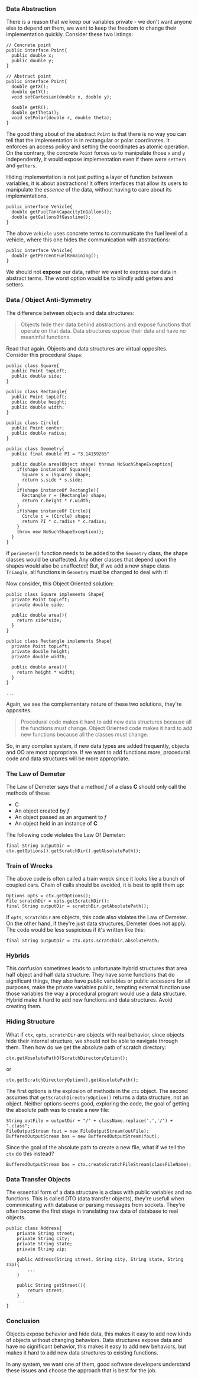 ### Data Abstraction
There is a reason that we keep our variables private - we don't want anyone else to depend on them, we want to keep the freedom to change their implementation quickly.
Consider these two listings:
```
// Concrete point
public interface Point{
  public double x;
  public double y;
}
```
```
// Abstract point
public interface Point{
  double getX();
  double getY();
  void setCartesian(double x, double y);
  
  double getR();
  double getTheta();
  void setPolar(double r, double theta);
}
```
The good thing about of the abstract `Point` is that there is no way you can tell that the implementation is in rectangular or polar coordinates. It enforces an access policy and setting the coordinates as atomic operation.    
On the contrary, the concrete `Point` forces us to manipulate those `x` and `y` independently, it would expose implementation even if there were `setters` and `getters`.     

Hiding implementation is not just putting a layer of function between variables, it is about abstractions! It offers interfaces that allow its users to manipulate the *essence* of the data, without having to care about its implementations.    
```
public interface Vehicle{
  double getFuelTankCapacityInGallons();
  double getGallonsOfGasoline();
}
```
The above `Vehicle` uses concrete terms to communicate the fuel level of a vehicle, where this one hides the communication with abstractions:
```
public interface Vehicle{
  double getPercentFuelRemaining();
}
```
We should not **expose** our data, rather we want to express our data in abstract terms. The worst option would be to blindly add getters and setters.    

### Data / Object Anti-Symmetry

The difference between objects and data structures:

> Objects hide their data behind abstractions and expose functions that operate on that data.
> Data structures expose their data and have no meaninful functions.

Read that again. Objects and data structures are virtual opposites.    
Consider this procedural `Shape`:
```
public class Square{
  public Point topLeft;
  public double side;
}

public class Rectangle{
  public Point topLeft;
  public double height;
  public double width;
}

public class Circle{
  public Point center;
  public double radius;
}

public class Geometry{
  public final double PI = "3.14159265"
  
  public double area(Object shape) throws NoSuchShapeException{
    if(shape instanceOf Square){
      Square s = (Square) shape;
      return s.side * s.side;
    }
    if(shape instanceOf Rectangle){
      Rectangle r = (Rectangle) shape;
      return r.height * r.width;
    }
    if(shape instanceOf Circle){
      Circle c = (Circle) shape;
      return PI * c.radius * c.radius;
    }
    throw new NoSuchShapeException();
  }
}
```
If `perimeter()` function needs to be added to the `Geometry` class, the shape classes would be unaffected. Any other classes that depend upon the shapes would also be unaffected! But, if we add a new shape class `Triangle`, all functions in `Geometry` must be changed to deal with it!

Now consider, this Object Oriented solution:
```
public class Square implements Shape{
  private Point topLeft;
  private double side;
  
  public double area(){
    return side*side;
  }
}

public class Rectangle implements Shape{
  private Point topLeft;
  private double height;
  private double width;
  
  public double area(){
    return height * width;
  }
}

...
```
Again, we see the complementary nature of these two solutions, they're opposites.
> Procedural code makes it hard to add new data structures because all the functions must change.
> Object Oriented code makes it hard to add new functions because all the classes must change.

So, in any complex system, if new data types are added frequently, objects and OO are most appropriate. If we want to add functions more, procedural code and data structures will be more appropriate.

### The Law of Demeter
The Law of Demeter says that a method *f* of a class **C** should only call the methods of these:
- C
- An object created by *f*
- An object passed as an argument to *f*
- An object held in an instance of **C**    

The following code violates the Law Of Demeter:
```
final String outputDir = ctx.getOptions().getScratchDir().getAbsolutePath();
```

### Train of Wrecks
The above code is often called a train wreck since it looks like a bunch of coupled cars. Chain of calls should be avoided, it is best to split them up:
```
Options opts = ctx.getOptions();
File scratchDir = opts.getScratchDir();
final String outputDir = scratchDir.getAbsolutePath();
```
If `opts`, `scratchDir` are objects, this code also violates the Law of Demeter. On the other hand, if they're just data structures, Demeter does not apply.    
The code would be less suspicious if it's written like this:
```
final String outputDir = ctx.opts.scratchDir.absolutePath;
```
### Hybrids
This confusion sometimes leads to unfortunate hybrid structures that area half object and half data structure. They have some functions that do significant things, they also have public variables or public accessors for all purposes, make the private variables public, tempting external function use those variables the way a procedural program would use a data structure. Hybrid make it hard to add new functions and data structures. Avoid creating them.    

### Hiding Structure
What if `ctx`, `opts`, `scratchDir` are objects with real behavior, since objects hide their internal structure, we should not be able to navigate through them. Then how do we get the absolute path of scratch directory:
```
ctx.getAbsolutePathOfScratchDirectoryOption();
```
or 
```
ctx.getScratchDirectoryOption().getAbsolutePath();
```
The first options is the explosion of methods in the `ctx` object. The second assumes that `getScratchDirectoryOption()` returns a data structure, not an object.
Neither options seems good, exploring the code, the goal of getting the absolute path was to create a new file:
```
String outFile = outputDir + "/" + className.replace('.','/') + ".class";
FileOutputStream fout = new FileOutputStream(outFile);
BufferedOutputStream bos = new BufferedOutputStream(fout);
```
Since the goal of the absolute path to create a new file, what if we tell the `ctx` do this instead?
```
BufferedOutputStream bos = ctx.createScratchFileStream(classFileName);
```
### Data Transfer Objects

The essential form of a data structure is a class with public variables and no functions. This is called DTO (data transfer objects), they're usefull when comminicating with database or parsing messages from sockets. They're often become the first stage in translating raw data of database to real objects. 
```
public class Address{
    private String street;
    private String city;
    private String state;
    private String zip;
    
    public Address(String street, String city, String state, String zip){
        ...
    }
    
    public String getStreet(){
        return street;
    }
    ...
}
```

### Conclusion

Objects expose behavior and hide data, this makes it easy to add new kinds of objects without changing behaviors. Data structures expose data and have no significant behavior, this makes it easy to add new behaviors, but makes it hard to add new data structures to existing functions.

In any system, we want one of them, good software developers understand these issues and choose the approach that is best for the job. 

